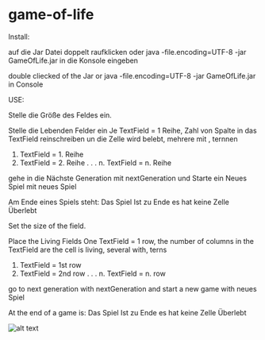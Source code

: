 # game-of-life
Install:

auf die Jar Datei doppelt raufklicken oder java -file.encoding=UTF-8 -jar GameOfLife.jar in die Konsole eingeben

double cliecked of the Jar or java -file.encoding=UTF-8 -jar GameOfLife.jar in Console

USE:

Stelle die Größe des Feldes ein.

Stelle die Lebenden Felder ein Je TextField = 1 Reihe, Zahl von Spalte in das TextField reinschreiben un die Zelle wird belebt, mehrere mit , ternnen

1. TextField = 1. Reihe
2. TextField = 2. Reihe
.
.
.
n. TextField = n. Reihe

gehe in die Nächste Generation mit nextGeneration und Starte ein Neues Spiel mit neues Spiel

Am Ende eines Spiels steht: Das Spiel Ist zu Ende es hat keine Zelle Überlebt

Set the size of the field.

Place the Living Fields One TextField = 1 row, the number of columns in the TextField are the cell is living, several with, terns

1. TextField = 1st row
2. TextField = 2nd row
.
.
.
n. TextField = n. row

go to next generation with nextGeneration and start a new game with neues Spiel

At the end of a game is: Das Spiel Ist zu Ende es hat keine Zelle Überlebt


![alt text](https://ewnpna-bn1305.files.1drv.com/y4mE8XWcaDYhCRaDdRNa38kUa-YNkUGtianAMSnkT_ZCIYbX7-rnPXt9mLeUUOmpQvG-AEIGVSfeHhRC1Y5UhPAxLpEmw_Iq5C6nfR5yusm8uqKSaEPjlKEKRhXx0vZCNBxtC5UywjjpaZfO7G1mRbll--WYoM0Obe80LM-C6h-jAu1fc0x3eH-ZH1xspY2ryaNeIQTW2riCCzwh9jhlA2O7Q?width=511&height=260&cropmode=none)

